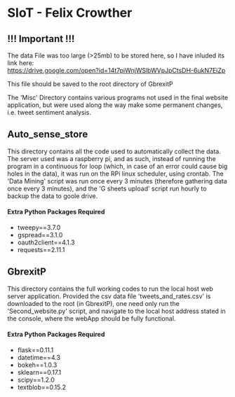 # SIoT - Felix Crowther
## !!! Important !!!
The data File was too large (>25mb) to be stored here, so I have inluded its link here:  
https://drive.google.com/open?id=14t7piWnjWSlbWVpJpCtsDH-6ukN7EiZp  

This file should be saved to the root directory of GbrexitP  

The 'Misc' Directory contains various programs not used in the final website application, but were used along the way make some permanent changes, i.e. tweet sentiment analysis.

## Auto_sense_store
This directory contains all the code used to automatically collect the data. The server used was a raspberry pi, and as such, instead of running the program in a continuous for loop (which, in case of an error could cause big holes in the data), it was run on the RPi linux scheduler, using crontab. The 'Data Mining' script was run once every 3 minutes (therefore gathering data once every 3 minutes), and the 'G sheets upload' script run hourly to backup the data to goole drive.  
#### Extra Python Packages Required
- tweepy==3.7.0  
- gspread==3.1.0  
- oauth2client==4.1.3   
- requests==2.11.1   

## GbrexitP
This directory contains the full working codes to run the local host web server application. Provided the csv data file 'tweets_and_rates.csv' is downloaded to the root (in GbrexitP), one need only run the 'Second_website.py' script, and navigate to the local host address stated in the console, where the webApp should be fully functional.
#### Extra Python Packages Required
- flask==0.11.1  
- datetime==4.3   
- bokeh==1.0.3  
- sklearn==0.17.1   
- scipy==1.2.0  
- textblob==0.15.2  
